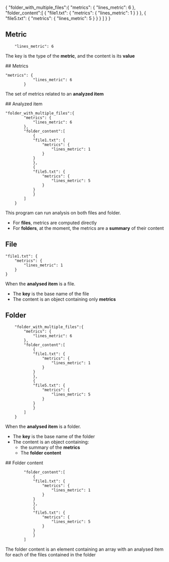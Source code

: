 {
    "folder_with_multiple_files":{
        "metrics": {
            "lines_metric": 6
        },
        "folder_content":[
            {
            "file1.txt": {
                "metrics": {
                    "lines_metric": 1
                }
            }
            },
            {
            "file5.txt": {
                "metrics": {
                    "lines_metric": 5
                }
            }
            }
        ]
    }
}

## Metric

```
    "lines_metric": 6
```

The key is the type of the **metric**, and the content is its **value**

## Metrics

```
"metrics": {
            "lines_metric": 6
        }
```

The set of metrics related to an **analyzed item**

## Analyzed item

```
"folder_with_multiple_files":{
        "metrics": {
            "lines_metric": 6
        },
        "folder_content":[
            {
            "file1.txt": {
                "metrics": {
                    "lines_metric": 1
                }
            }
            },
            {
            "file5.txt": {
                "metrics": {
                    "lines_metric": 5
                }
            }
            }
        ]
    }
```

This program can run analysis on both files and folder.
- For **files**, metrics are computed directly
- For **folders**, at the moment, the metrics are a **summary** of their content

## File

```
"file1.txt": {
    "metrics": {
        "lines_metric": 1
    }
}
```

When the **analysed item** is a file.
- The **key** is the base name of the file
- The content is an object containing only **metrics**

## Folder

```
    "folder_with_multiple_files":{
        "metrics": {
            "lines_metric": 6
        },
        "folder_content":[
            {
            "file1.txt": {
                "metrics": {
                    "lines_metric": 1
                }
            }
            },
            {
            "file5.txt": {
                "metrics": {
                    "lines_metric": 5
                }
            }
            }
        ]
    }
```


When the **analysed item** is a folder.
- The **key** is the base name of the folder
- The content is an object containing:
    - the summary of the **metrics**
    - The **folder content**


## Folder content

```
        "folder_content":[
            {
            "file1.txt": {
                "metrics": {
                    "lines_metric": 1
                }
            }
            },
            {
            "file5.txt": {
                "metrics": {
                    "lines_metric": 5
                }
            }
            }
        ]
```

The folder content is an element containing an array with an analysed item for each of the files contained in the folder
